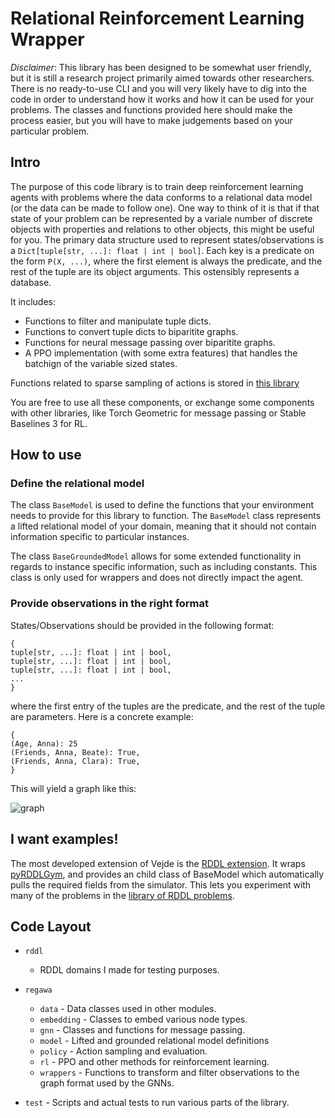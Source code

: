 # Relational Reinforcement Learning Wrapper

*Disclaimer*: This library has been designed to be somewhat user friendly, but it is still a research project primarily aimed towards other researchers. There is no ready-to-use CLI and you will very likely have to dig into the code in order to understand how it works and how it can be used for your problems. The classes and functions provided here should make the process easier, but you will have to make judgements based on your particular problem.

## Intro

The purpose of this code library is to train deep reinforcement learning agents with problems where the data conforms to a relational data model (or the data can be made to follow one). One way to think of it is that if that state of your problem can be represented by a variale number of discrete objects with properties and relations to other objects, this might be useful for you. The primary data structure used to represent states/observations is a `Dict[tuple[str, ...]: float | int | bool]`. Each key is a predicate on the form `P(X, ...)`, where the first element is always the predicate, and the rest of the tuple are its object arguments. This ostensibly represents a database.

It includes:

- Functions to filter and manipulate tuple dicts.
- Functions to convert tuple dicts to biparitite graphs.
- Functions for neural message passing over biparitite graphs.
- A PPO implementation (with some extra features) that handles the batchign of the variable sized states. 

Functions related to sparse sampling of actions is stored in [this library](https://github.com/kasanari/GNN)

You are free to use all these components, or exchange some components with other libraries, like Torch Geometric for message passing or Stable Baselines 3 for RL. 

## How to use

### Define the relational model

The class `BaseModel` is used to define the functions that your environment needs to provide for this library to function. The `BaseModel` class represents a lifted relational model of your domain, meaning that it should not contain information specific to particular instances.

The class `BaseGroundedModel` allows for some extended functionality in regards to instance specific information, such as including constants. This class is only used for wrappers and does not directly impact the agent.

### Provide observations in the right format

States/Observations should be provided in the following format:

```
{
tuple[str, ...]: float | int | bool,
tuple[str, ...]: float | int | bool,
tuple[str, ...]: float | int | bool,
...
}
```
where the first entry of the tuples are the predicate, and the rest of the tuple are parameters. Here is a concrete example:

```
{
(Age, Anna): 25
(Friends, Anna, Beate): True,
(Friends, Anna, Clara): True,
}
```

This will yield a graph like this:

![graph](https://gitr.sys.kth.se/jaknyb/RDDLGraphWrapper/assets/525/319cd805-c4ba-4628-8f66-62363ed27a8d)

## I want examples!

The most developed extension of Vejde is the [RDDL extension](https://github.com/kasanari/vejde-rddl). 
It wraps [pyRDDLGym](https://github.com/pyrddlgym-project/pyRDDLGym), and provides an child class of BaseModel which automatically pulls the required fields from the simulator.
This lets you experiment with many of the problems in the [library of RDDL problems](https://github.com/pyrddlgym-project/rddlrepository). 

## Code Layout

- `rddl`
  - RDDL domains I made for testing purposes.  

- `regawa`
  - `data` - Data classes used in other modules.
  - `embedding` - Classes to embed various node types.
  - `gnn` - Classes and functions for message passing. 
  - `model` - Lifted and grounded relational model definitions
  - `policy` - Action sampling and evaluation.
  - `rl` - PPO and other methods for reinforcement learning.
  - `wrappers` - Functions to transform and filter observations to the graph format used by the GNNs.  

- `test` - Scripts and actual tests to run various parts of the library.
